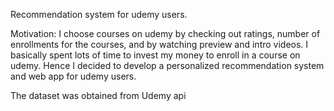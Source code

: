 Recommendation system for udemy users.

Motivation:
I choose courses on udemy by checking out ratings, number of enrollments for the courses, and by watching preview and intro videos. 
I basically spent lots of time to invest my money to enroll in a course on udemy. Hence I decided to develop a personalized 
recommendation system and web app for udemy users.



The dataset was obtained from Udemy api

